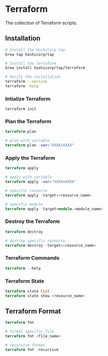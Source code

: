# Terraform

The collection of Terraform scripts.

## Installation

```bash
# Install the HashiCorp tap
brew tap hashicorp/tap

# Install the Terraform
brew install hashicorp/tap/terraform

# Verify the installation
terraform --version
terraform -help
```

### Intialize Terraform

```hcl
terraform init
```

### Plan the Terraform

```terraform
terraform plan

# plan with variable
terraform plan -var="XXXX=XXXX"
```

### Apply the Terraform

```terraform
terraform apply

# apply with variable
terraform apply -var="XXXX=XXXX"

# specific resource
terraform apply -target=<resource_name>

# specific module
terraform apply -target=module.<module_name>
```

### Destroy the Terraform

```terraform
terraform destroy

# destroy specific resource
terraform destroy -target=<resource_name>
```

### Terraform Commands

```terraform
terraform --help
```

### Terraform State

```terraform
terraform state list
terraform state show <resource_name>
```

## Terraform Format

```terraform
terraform fmt

# format specific file
terraform fmt <file_name>

# recursive format
terraform fmt -recursive
```
